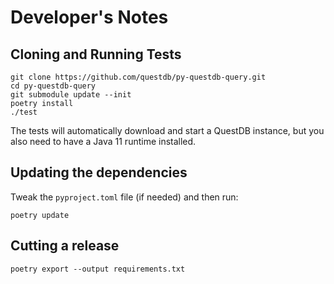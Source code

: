 # Developer's Notes

## Cloning and Running Tests

```shell
git clone https://github.com/questdb/py-questdb-query.git
cd py-questdb-query
git submodule update --init
poetry install
./test
```

The tests will automatically download and start a QuestDB instance, but you
also need to have a Java 11 runtime installed.

## Updating the dependencies

Tweak the `pyproject.toml` file (if needed) and then run:

```
poetry update
```

## Cutting a release

```shell
poetry export --output requirements.txt
```
